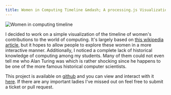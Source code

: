 ```yaml
---
title: Women in Computing Timeline &mdash; A processing.js Visualization
---
```


![Women in computing timeline](WiCTimeline.png)

I decided to work on a simple visualization of the timeline of women's contributions to the world of computing. It's largely based on [this wikipedia article](http://en.wikipedia.org/wiki/Women_in_computing#Timeline_of_women_in_computing), but it hopes to allow people to explore these women in a more interactive manner. Additionally, I noticed a complete lack of historical knowledge of computing among my students. Many of them could not even tell me who Alan Turing was which is rather shocking since he happens to be one of the more famous historical computer scientists. 

This project is available on [github](https://github.com/LindseyB/WiCVis) and you can view and interact with it [here](http://rarlindseysmash.com/WiCVis/). If there are any important ladies I've missed out on feel free to submit a ticket or pull request.
